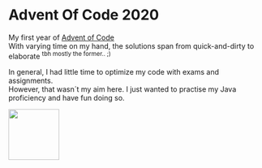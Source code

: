 # Advent Of Code 2020
My first year of [Advent of Code](https://adventofcode.com/) <br/>
With varying time on my hand, the solutions span from quick-and-dirty to elaborate <sup>tbh mostly the former.. ;)</sup>

In general, I had little time to optimize my code with exams and assignments. <br/>
However, that wasn´t my aim here. I just wanted to practise my Java proficiency and have fun doing so.

<img src="https://user-images.githubusercontent.com/75510543/102942604-2034cd00-44b6-11eb-84f9-daac74fc2c48.jpeg" allign="center" width=100>
